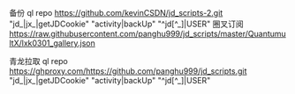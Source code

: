 备份
ql repo https://github.com/kevinCSDN/jd_scripts-2.git "jd_|jx_|getJDCookie" "activity|backUp" "^jd[^_]|USER"
圈叉订阅
https://raw.githubusercontent.com/panghu999/jd_scripts/master/QuantumultX/lxk0301_gallery.json

青龙拉取
ql repo https://ghproxy.com/https://github.com/panghu999/jd_scripts.git "jd_|jx_|getJDCookie" "activity|backUp" "^jd[^_]|USER"
